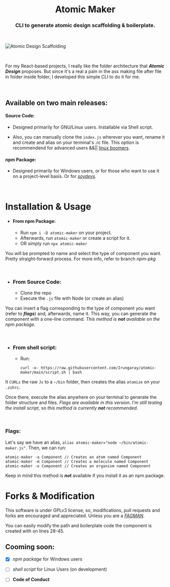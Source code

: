 <div align="center">

# **Atomic Maker**

### **CLI to generate atomic design scaffolding & boilerplate.**

</div>

<br />

![Atomic Design Scaffolding](https://i.postimg.cc/8GyWV55G/Screenshot-from-2022-02-14-23-12-44.png)

<br />

For my React-based projects, I really like the folder architecture that _**Atomic Design**_ proposes. But since it's a real a pain in the ass making file after file in folder inside folder, I developed this simple CLI to do it for me.

<br />

## **Available on two main releases:**

#### Source Code:
- Designed primarily for GNU/Linux users. Installable via Shell script.

- Also, you can manually clone the `index.js` wherever you want, rename it and create and alias on your terminal's .rc file. This option is recommendend for advanced users &&|| [linux boomers](https://i.redd.it/l92dpfbcbx351.png).

#### npm Package:
- Designed primarily for Windows users, or for those who want to use it on a project-level basis. Or for [_soydevs_](https://www.urbandictionary.com/define.php?term=Soydev).

<br />

# Installation & Usage

- #### **From npm Package:**
    - Run `npm i -D atomic-maker` on your project.
    - Afterwards, run `atomic-maker` or create a script for it.
    - OR simply run `npx atomic-maker`



You will be prompted to name and select the type of component you want. Pretty straight-forward process. For more info, refer to branch _npm-pkg_

<br />

- ### **From Source Code:**
    - Clone the repo
    - Execute the `.js` file with Node (or create an alias)

You can insert a flag corresponding to the type of component you want (refer to _**flags**_) and, afterwards, name it. This way, you can generate the component with a one-line command. _This method is **not** available on the npm package._

<br />

- ### **From shell script:**
    - Run:

        ```curl -o- https://raw.githubusercontent.com/Irungaray/atomic-maker/main/script.sh | bash```

It `CURLs` the raw `Js` to a `~/bin` folder, then creates the alias `atomize` on your `.zshrc`.

Once there, execute the alias anywhere on your terminal to generate the folder structure and files. _Flags are available in this version. I'm still testing the install script, so this method is currently **not** recommended._

<br />

### **Flags:**
Let's say we have an alias, `alias atomic-maker="node ~/bin/atomic-maker.js"`.
Then, we can run:
```
atomic-maker -a Component // Creates an atom named Component
atomic-maker -m Component // Creates a molecule named Component
atomic-maker -o Component // Creates an organism named Component
```

Keep in mind this method is _**not**_ available if you install it as an npm package.

# Forks & Modification

This software is under GPLv3 license, so, modifications, pull requests and forks are encouraged and appreciated. Unless you are a [_FAGMAN_](https://www.reddit.com/r/wallstreetbets/comments/8pvu4d/now_that_microsoft_is_big_again_faang_is_now/).

You can easily modify the path and boilerplate code the component is created with on lines 28-45.

## **Cooming soon:**
- [x] *npm package* for Windows users
- [ ] *shell script* for Linux Users (on development)
- [ ] **Code of Conduct**


